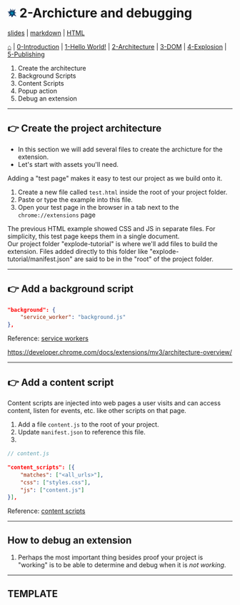 <!-- paginate: true -->

# <img width="4%" src="../../extension/explode-tutorial-final/assets/img/explosion-tutorial-icon.svg"> 2-Archicture and debugging

<span class="slides-small"><a href="../slides/2-architecture.html">slides</a> | <span class="slides-small"><a href="../markdown/2-architecture.md">markdown</a> | <a href="../www/2-architecture.html">HTML</a></span>

<span class="slides-small">[⌂](../../README.md) | [0-Introduction](0-introduction.html) | [1-Hello World!](1-hello-world.html) | [2-Architecture](2-architecture.html) | [3-DOM](3-dom.html) | [4-Explosion](4-explosion.html) | [5-Publishing](5-publishing.html)</span>

<!--
Presentation comments ...
-->

1. Create the architecture
1. Background Scripts
1. Content Scripts
1. Popup action
1. Debug an extension





---

## 👉 Create the project architecture

- In this section we will add several files to create the archicture for the extension.
- Let's start with assets you'll need.


Adding a "test page" makes it easy to test our project as we build onto it.

<div class="twocolumn">
<div class="col">

1. Create a new file called `test.html` inside the root of your project folder.
1. Paste or type the example into this file.
1. Open your test page in the browser in a tab next to the `chrome://extensions` page

</div>
<div class="col">



</div>
</div>

<div class="slides-small caption">The previous HTML example showed CSS and JS in separate files. For simplicity, this test page keeps them in a single document.</div>

<div class="slides-small caption">Our project folder "explode-tutorial" is where we'll add files to build the extension. Files added directly to this folder like "explode-tutorial/manifest.json" are said to be in the "root" of the project folder.</div>




---

## 👉 Add a background script



<div class="twocolumn">
<div class="col">



</div>
<div class="col">

```json
"background": {
    "service_worker": "background.js"
},
```

</div>
</div>

<div class="slides-small caption">Reference: <a target="_blank" href="https://developer.chrome.com/docs/extensions/mv3/service_workers/">service workers</a></div>


https://developer.chrome.com/docs/extensions/mv3/architecture-overview/



---

## 👉 Add a content script

Content scripts are injected into web pages a user visits and can access content, listen for events, etc. like other scripts on that page.

<div class="twocolumn">
<div class="col">

1. Add a file `content.js` to the root of your project.
1. Update `manifest.json` to reference this file.
1.

</div>
<div class="col">

```js
// content.js

```

```json
"content_scripts": [{
    "matches": ["<all_urls>"],
    "css": ["styles.css"],
    "js": ["content.js"]
}],
```

</div>
</div>

<div class="slides-small caption">Reference: <a target="_blank" href="https://developer.chrome.com/docs/extensions/mv3/content_scripts/">content scripts</a></div>







---

## How to debug an extension


1. Perhaps the most important thing besides proof your project is "working" is to be able to determine and debug when it is *not working*.







---

## TEMPLATE

<div class="twocolumn">
<div class="col">



</div>
<div class="col">



</div>
</div>
